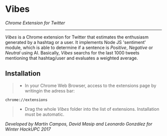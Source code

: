 # Vibes
_Chrome Extension for Twitter_

---------------

_Vibes_ is a Chrome extension for Twitter that estimates the enthusiasm generated by a hashtag or a user. It implements Node JS 'sentiment' module, which is able to determine if a sentence is _Positive_, _Negative_ or _Neutral_ using AI. Basically, _Vibes_ searchs for the last 1000 tweets mentioning that hashtag/user and evaluates a weighted average.

## Installation

>  - In your Chrome Web Browser, access to the extensions page by writingin the adress bar:
```
chrome://extensions
```
>  - Drag the whole _Vibes_ folder into the list of extensions. Installation must be automatic.


_Developed by Martín Campos, David Masip and Leonardo González for Winter HackUPC 2017_
